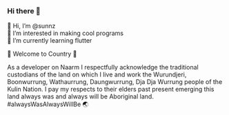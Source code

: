 ### Hi there 👋

👋 Hi, I’m @sunnz  
👀 I’m interested in making cool programs  
🌱 I’m currently learning flutter

🌿 Welcome to Country 🌿

As a developer on Naarm I respectfully acknowledge the traditional custodians of the land on which I live and work the Wurundjeri, Boonwurrung, Wathaurrung, Daungwurrung, Dja Dja Wurrung people of the Kulin Nation. I pay my respects to their elders past present emerging this land always was and always will be Aboriginal land. #alwaysWasAlwaysWillBe 🌏

<!--
**sunnz/sunnz** is a ✨ _special_ ✨ repository because its `README.md` (this file) appears on your GitHub profile.

Here are some ideas to get you started:

- 🔭 I’m currently working on ...
- 👯 I’m looking to collaborate on ...
- 🤔 I’m looking for help with ...
- 💬 Ask me about ...
- 📫 How to reach me: ...
- 😄 Pronouns: ...
- ⚡ Fun fact: ...
-->

